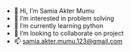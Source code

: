 - 👋 Hi, I’m Samia Akter Mumu
- 👀 I’m interested in problem solving
- 🌱 I’m currently learning python
- 💞️ I’m looking to collaborate on project
- 📫 samia.akter.mumu.123@gmail.com

<!---
mumu91104/mumu91104 is a ✨ special ✨ repository because its `README.md` (this file) appears on your GitHub profile.
You can click the Preview link to take a look at your changes.
--->
